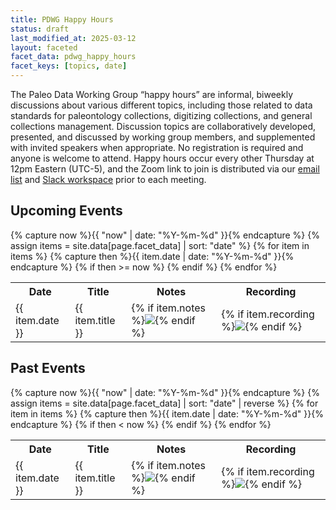 ```yaml
---
title: PDWG Happy Hours
status: draft
last_modified_at: 2025-03-12
layout: faceted
facet_data: pdwg_happy_hours
facet_keys: [topics, date]
---
```


The Paleo Data Working Group “happy hours” are informal, biweekly discussions about various different topics, including those related to data standards for paleontology collections, digitizing collections, and general collections management. Discussion topics are collaboratively developed, presented, and discussed by working group members, and supplemented with invited speakers when appropriate. No registration is required and anyone is welcome to attend. Happy hours occur every other Thursday at 12pm Eastern (UTC-5), and the Zoom link to join is distributed via our [email list](https://groups.google.com/g/paleo-data/about) and [Slack workspace](https://join.slack.com/t/paleo-data/shared_invite/zt-wtdqsnid-6Xe6cja4YuzFqmzIKfKzHw) prior to each meeting.

<h2>Upcoming Events</h2>
<table class="events faceted">
  <tr>
    <th>Date</th>
    <th>Title</th>
    <th>Notes</th>
    <th>Recording</th>
  </tr>
{% capture now %}{{ "now" | date: "%Y-%m-%d" }}{% endcapture %}
{% assign items = site.data[page.facet_data] | sort: "date" %}
{% for item in items %}
  {% capture then %}{{ item.date | date: "%Y-%m-%d" }}{% endcapture %}
  {% if then >= now %}
    <tr id="{{ item.date }}" data-tags="{{ item.date | date: '%Y'}}|{{ item.topics | join: '|'}}">
      <td>{{ item.date }}</td>
      <td>{{ item.title }}</td>
      <td>{% if item.notes %}<a href="{{ item.notes }}"><img class="icon" src="{{ '/assets/images/ri--file-text-line.png' | relative_url }}"></a>{% endif %}</td>
      <td>{% if item.recording %}<a href="{{ item.recording }}"><img class="icon" src="{{ '/assets/images/ri--video-on-line.png' | relative_url }}"></a>{% endif %}</td>
    </tr>
   {% endif %}
{% endfor %}
</table>

<h2>Past Events</h2>
<table class="events faceted">
  <tr>
    <th>Date</th>
    <th>Title</th>
    <th>Notes</th>
    <th>Recording</th>
  </tr>
{% capture now %}{{ "now" | date: "%Y-%m-%d" }}{% endcapture %}
{% assign items = site.data[page.facet_data] | sort: "date" | reverse %}
{% for item in items %}
  {% capture then %}{{ item.date | date: "%Y-%m-%d" }}{% endcapture %}
  {% if then < now %}
    <tr id="{{ item.date }}" data-tags="{{ item.date | date: '%Y'}}|{{ item.topics | join: '|'}}">
      <td>{{ item.date }}</td>
      <td>{{ item.title }}</td>
      <td>{% if item.notes %}<a href="{{ item.notes }}"><img class="icon" src="{{ '/assets/images/ri--file-text-line.png' | relative_url }}"></a>{% endif %}</td>
      <td>{% if item.recording %}<a href="{{ item.recording }}"><img class="icon" src="{{ '/assets/images/ri--video-on-line.png' | relative_url }}"></a>{% endif %}</td>
    </tr>
   {% endif %}
{% endfor %}
</table>
